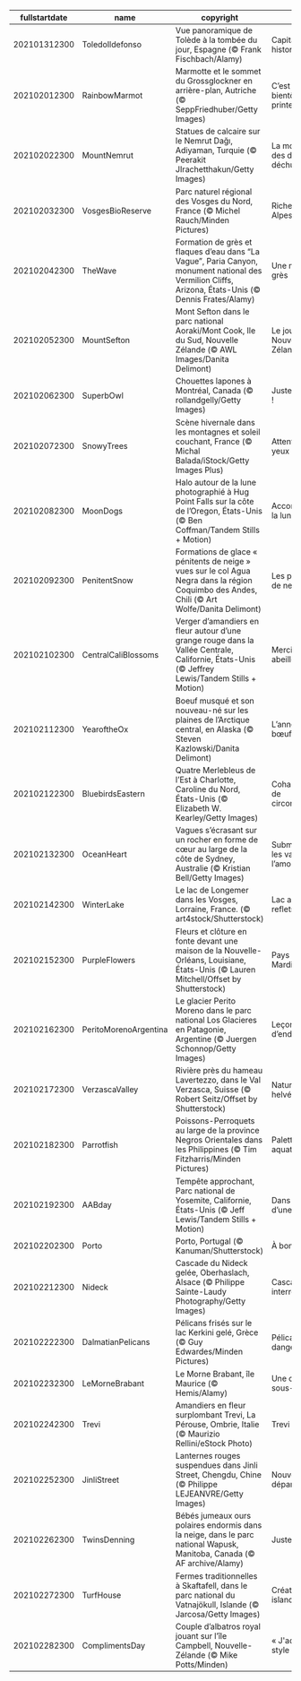 |fullstartdate|name|copyright|title|image|
|--|--|--|--|--|
202101312300|ToledoIldefonso|Vue panoramique de Tolède à la tombée du jour, Espagne (© Frank Fischbach/Alamy)|Capitale historique|![](/fr-FR/2021/02/202101312300ToledoIldefonso.jpg)|
202102012300|RainbowMarmot|Marmotte et le sommet du Grossglockner en arrière-plan, Autriche (© SeppFriedhuber/Getty Images)|C’est pour bientôt le printemps ?|![](/fr-FR/2021/02/202102012300RainbowMarmot.jpg)|
202102022300|MountNemrut|Statues de calcaire sur le Nemrut Dağı, Adiyaman, Turquie (© Peerakit JIrachetthakun/Getty Images)|La montagne des dieux déchus|![](/fr-FR/2021/02/202102022300MountNemrut.jpg)|
202102032300|VosgesBioReserve|Parc naturel régional des Vosges du Nord, France (© Michel Rauch/Minden Pictures)|Richesses des Alpes|![](/fr-FR/2021/02/202102032300VosgesBioReserve.jpg)|
202102042300|TheWave|Formation de grès et flaques d’eau dans “La Vague”, Paria Canyon, monument national des Vermilion Cliffs, Arizona, États-Unis (© Dennis Frates/Alamy)|Une mer de grès|![](/fr-FR/2021/02/202102042300TheWave.jpg)|
202102052300|MountSefton|Mont Sefton dans le parc national Aoraki/Mont Cook, Ile du Sud, Nouvelle Zélande (© AWL Images/Danita Delimont)|Le jour de la Nouvelle-Zélande|![](/fr-FR/2021/02/202102052300MountSefton.jpg)|
202102062300|SuperbOwl|Chouettes lapones à Montréal, Canada (© rollandgelly/Getty Images)|Juste chouette !|![](/fr-FR/2021/02/202102062300SuperbOwl.jpg)|
202102072300|SnowyTrees|Scène hivernale dans les montagnes et soleil couchant, France (© Michal Balada/iStock/Getty Images Plus)|Attention les yeux !|![](/fr-FR/2021/02/202102072300SnowyTrees.jpg)|
202102082300|MoonDogs|Halo autour de la lune photographié à Hug Point Falls sur la côte de l’Oregon, États-Unis (© Ben Coffman/Tandem Stills + Motion)|Accompagnant la lune|![](/fr-FR/2021/02/202102082300MoonDogs.jpg)|
202102092300|PenitentSnow|Formations de glace « pénitents de neige » vues sur le col Agua Negra dans la région Coquimbo des Andes, Chili (© Art Wolfe/Danita Delimont)|Les pénitents de neige|![](/fr-FR/2021/02/202102092300PenitentSnow.jpg)|
202102102300|CentralCaliBlossoms|Verger d’amandiers en fleur autour d’une grange rouge dans la Vallée Centrale, Californie, États-Unis (© Jeffrey Lewis/Tandem Stills + Motion)|Merci les abeilles !|![](/fr-FR/2021/02/202102102300CentralCaliBlossoms.jpg)|
202102112300|YearoftheOx|Boeuf musqué et son nouveau-né sur les plaines de l’Arctique central, en Alaska (© Steven Kazlowski/Danita Delimont)|L’année du bœuf|![](/fr-FR/2021/02/202102112300YearoftheOx.jpg)|
202102122300|BluebirdsEastern|Quatre Merlebleus de l’Est à Charlotte, Caroline du Nord, États-Unis (© Elizabeth W. Kearley/Getty Images)|Cohabitation de circonstance|![](/fr-FR/2021/02/202102122300BluebirdsEastern.jpg)|
202102132300|OceanHeart|Vagues s’écrasant sur un rocher en forme de cœur au large de la côte de Sydney, Australie (© Kristian Bell/Getty Images)|Submergé par les vagues (et l’amour)|![](/fr-FR/2021/02/202102132300OceanHeart.jpg)|
202102142300|WinterLake|Le lac de Longemer dans les Vosges, Lorraine, France. (© art4stock/Shutterstock)|Lac aux mille reflets|![](/fr-FR/2021/02/202102142300WinterLake.jpg)|
202102152300|PurpleFlowers|Fleurs et clôture en fonte devant une maison de la Nouvelle-Orléans, Louisiane, États-Unis (© Lauren Mitchell/Offset by Shutterstock)|Pays du vrai Mardi Gras|![](/fr-FR/2021/02/202102152300PurpleFlowers.jpg)|
202102162300|PeritoMorenoArgentina|Le glacier Perito Moreno dans le parc national Los Glacieres en Patagonie, Argentine (© Juergen Schonnop/Getty Images)|Leçon d’endurance|![](/fr-FR/2021/02/202102162300PeritoMorenoArgentina.jpg)|
202102172300|VerzascaValley|Rivière près du hameau Lavertezzo, dans le Val Verzasca, Suisse (© Robert Seitz/Offset by Shutterstock)|Nature helvétique|![](/fr-FR/2021/02/202102172300VerzascaValley.jpg)|
202102182300|Parrotfish|Poissons-Perroquets au large de la province Negros Orientales dans les Philippines (© Tim Fitzharris/Minden Pictures)|Palette aquatique|![](/fr-FR/2021/02/202102182300Parrotfish.jpg)|
202102192300|AABday|Tempête approchant, Parc national de Yosemite, Californie, États-Unis (© Jeff Lewis/Tandem Stills + Motion)|Dans les pas d’une légende|![](/fr-FR/2021/02/202102192300AABday.jpg)|
202102202300|Porto|Porto, Portugal (© Kanuman/Shutterstock)|À bon Port(o)|![](/fr-FR/2021/02/202102202300Porto.jpg)|
202102212300|Nideck|Cascade du Nideck gelée, Oberhaslach, Alsace (© Philippe Sainte-Laudy Photography/Getty Images)|Cascade interrompue|![](/fr-FR/2021/02/202102212300Nideck.jpg)|
202102222300|DalmatianPelicans|Pélicans frisés sur le lac Kerkini gelé, Grèce (© Guy Edwardes/Minden Pictures)|Pélicans en danger|![](/fr-FR/2021/02/202102222300DalmatianPelicans.jpg)|
202102232300|LeMorneBrabant|Le Morne Brabant, île Maurice (© Hemis/Alamy)|Une cascade sous-marine ?|![](/fr-FR/2021/02/202102232300LeMorneBrabant.jpg)|
202102242300|Trevi|Amandiers en fleur surplombant Trevi, La Pérouse, Ombrie, Italie (© Maurizio Rellini/eStock Photo)|Trevi en fleur|![](/fr-FR/2021/02/202102242300Trevi.jpg)|
202102252300|JinliStreet|Lanternes rouges suspendues dans Jinli Street, Chengdu, Chine (© Philippe LEJEANVRE/Getty Images)|Nouveau départ|![](/fr-FR/2021/02/202102252300JinliStreet.jpg)|
202102262300|TwinsDenning|Bébés jumeaux ours polaires endormis dans la neige, dans le parc national Wapusk, Manitoba, Canada (© AF archive/Alamy)|Juste ❤|![](/fr-FR/2021/02/202102262300TwinsDenning.jpg)|
202102272300|TurfHouse|Fermes traditionnelles à Skaftafell, dans le parc national du Vatnajökull, Islande (© Jarcosa/Getty Images)|Créativité islandaise|![](/fr-FR/2021/02/202102272300TurfHouse.jpg)|
202102282300|ComplimentsDay|Couple d’albatros royal jouant sur l’île Campbell, Nouvelle-Zélande (© Mike Potts/Minden)|« J'adore ton style ! »|![](/fr-FR/2021/02/202102282300ComplimentsDay.jpg)|
